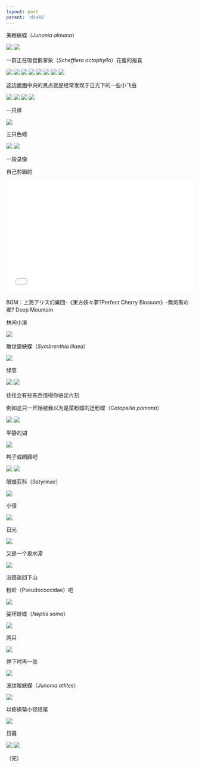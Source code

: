 ```yaml
---
layout: post
parent: 'disk5'
---
```

美眼蛱蝶（<i>Junonia almana</i>）

<img class='disc' src='https://lykoseremos.github.io/gmalb-01/disk5/DSC_8857.jpg'>

<img class='disc' src='https://lykoseremos.github.io/gmalb-01/disk5/DSC_8858.jpg'>

一群正在吸食鹅掌柴（<i>Schefflera octophylla</i>）花蜜的报喜

<img class='disc' src='https://lykoseremos.github.io/gmalb-01/disk5/DSC_8859.jpg'>

<img class='disc' src='https://lykoseremos.github.io/gmalb-01/disk5/DSC_8862.jpg'>

<img class='disc' src='https://lykoseremos.github.io/gmalb-01/disk5/DSC_8863.jpg'>

<img class='disc' src='https://lykoseremos.github.io/gmalb-01/disk5/DSC_8864.jpg'>

<img class='disc' src='https://lykoseremos.github.io/gmalb-01/disk5/DSC_8870.jpg'>

<img class='disc' src='https://lykoseremos.github.io/gmalb-01/disk5/DSC_8871.jpg'>

<img class='disc' src='https://lykoseremos.github.io/gmalb-01/disk5/DSC_8873.jpg'>

<img class='disc' src='https://lykoseremos.github.io/gmalb-01/disk5/DSC_8874.jpg'>

这边画面中央的黑点就是经常发现于日光下的一些小飞虫

<img class='disc' src='https://lykoseremos.github.io/gmalb-01/disk5/DSC_8875.jpg'>

<img class='disc' src='https://lykoseremos.github.io/gmalb-01/disk5/DSC_8876.jpg'>

<img class='disc' src='https://lykoseremos.github.io/gmalb-01/disk5/DSC_8877.jpg'>

<img class='disc' src='https://lykoseremos.github.io/gmalb-01/disk5/DSC_8878.jpg'>

一只蜂

<img class='disc' src='https://lykoseremos.github.io/gmalb-01/disk5/DSC_8880.jpg'>

三只色蟌

<img class='disc' src='https://lykoseremos.github.io/gmalb-01/disk5/DSC_8891.jpg'>

<img class='disc' src='https://lykoseremos.github.io/gmalb-01/disk5/DSC_8893.jpg'>

一段录像

自己剪辑的

<div style="position: relative; padding: 30% 45%;">
<iframe style="position: absolute; width: 100%; height: 100%; left: 0; top: 0;" src="//player.bilibili.com/player.html?aid=201523412&bvid=BV1Wh411Z7Ea&cid=219771292&page=1&as_wide=1&high_quality=1&danmaku=0" frameborder="no" scrolling="no"></iframe>
</div>


BGM：上海アリス幻樂団-《東方妖々夢?Perfect Cherry Blossom》-無何有の郷? Deep Mountain

林间小溪

<img class='disc' src='https://lykoseremos.github.io/gmalb-01/disk5/DSC_8898.jpg'>

散纹盛蛱蝶（<i>Symbrenthia lilaea</i>）

<img class='disc' src='https://lykoseremos.github.io/gmalb-01/disk5/DSC_8902.jpg'>

绿意

<img class='disc' src='https://lykoseremos.github.io/gmalb-01/disk5/DSC_8903.jpg'>

<img class='disc' src='https://lykoseremos.github.io/gmalb-01/disk5/DSC_8904.jpg'>

往往会有些东西值得你驻足片刻

例如这只一开始被我以为是菜粉蝶的迁粉蝶（<i>Catopsilia pomona</i>）

<img class='disc' src='https://lykoseremos.github.io/gmalb-01/disk5/DSC_8909.jpg'>

<img class='disc' src='https://lykoseremos.github.io/gmalb-01/disk5/DSC_8910.jpg'>

平静的湖

<img class='disc' src='https://lykoseremos.github.io/gmalb-01/disk5/DSC_8914.jpg'>

鸭子或䴙鷉吧

<img class='disc' src='https://lykoseremos.github.io/gmalb-01/disk5/DSC_8915.jpg'>

<img class='disc' src='https://lykoseremos.github.io/gmalb-01/disk5/DSC_8916.jpg'>

眼蝶亚科（Satyrinae）

<img class='disc' src='https://lykoseremos.github.io/gmalb-01/disk5/DSC_8917.jpg'>

小径

<img class='disc' src='https://lykoseremos.github.io/gmalb-01/disk5/DSC_8920.jpg'>

日光

<img class='disc' src='https://lykoseremos.github.io/gmalb-01/disk5/DSC_8922.jpg'>

又是一个泉水潭

<img class='disc' src='https://lykoseremos.github.io/gmalb-01/disk5/DSC_8925.jpg'>


沿路返回下山

粉蚧（Pseudococcidae）吧

<img class='disc' src='https://lykoseremos.github.io/gmalb-01/disk5/DSC_8929.jpg'>

娑环蛱蝶（<i>Neptis soma</i>）

<img class='disc' src='https://lykoseremos.github.io/gmalb-01/disk5/DSC_8936.jpg'>

两只

<img class='disc' src='https://lykoseremos.github.io/gmalb-01/disk5/DSC_8937.jpg'>

停下时再一张

<img class='disc' src='https://lykoseremos.github.io/gmalb-01/disk5/DSC_8941.jpg'>

波纹眼蛱蝶（<i>Junonia atlites</i>）

<img class='disc' src='https://lykoseremos.github.io/gmalb-01/disk5/DSC_8945.jpg'>

以蟛蜞菊小径结尾

<img class='disc' src='https://lykoseremos.github.io/gmalb-01/disk5/DSC_8946.jpg'>

日暮

<img class='disc' src='https://lykoseremos.github.io/gmalb-01/disk5/DSC_8948.jpg'>

<img class='disc' src='https://lykoseremos.github.io/gmalb-01/disk5/DSC_8950.jpg'>

（完）
